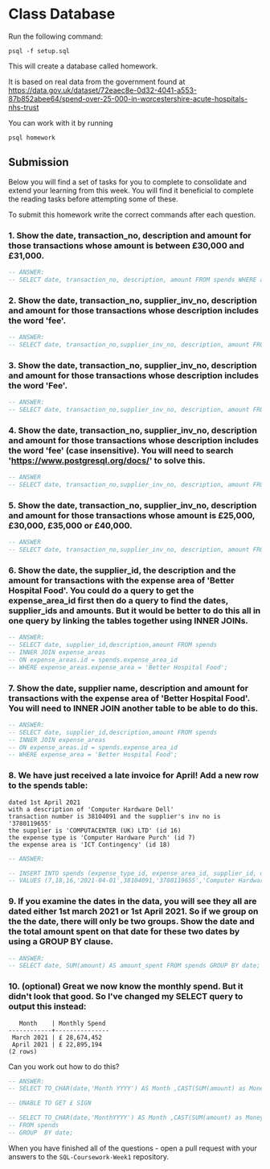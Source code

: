 # Class Database

Run the following command:

```
psql -f setup.sql
```

This will create a database called homework.

It is based on real data from the government found at
https://data.gov.uk/dataset/72eaec8e-0d32-4041-a553-87b852abee64/spend-over-25-000-in-worcestershire-acute-hospitals-nhs-trust

You can work with it by running

```
psql homework
```

## Submission

Below you will find a set of tasks for you to complete to consolidate and extend your learning from this week. You will find it beneficial to complete the reading tasks before attempting some of these.

To submit this homework write the correct commands after each question.

### 1. Show the date, transaction_no, description and amount for those transactions whose amount is between £30,000 and £31,000.

```sql
-- ANSWER:
-- SELECT date, transaction_no, description, amount FROM spends WHERE amount BETWEEN 30000 AND 31000;
```

### 2. Show the date, transaction_no, supplier_inv_no, description and amount for those transactions whose description includes the word 'fee'.

```sql
-- ANSWER:
-- SELECT date, transaction_no,supplier_inv_no, description, amount FROM spends WHERE description LIKE '%fee%';

```

### 3. Show the date, transaction_no, supplier_inv_no, description and amount for those transactions whose description includes the word 'Fee'.

```sql
-- ANSWER:
-- SELECT date, transaction_no,supplier_inv_no, description, amount FROM spends WHERE description LIKE '%fee%';
```

### 4. Show the date, transaction_no, supplier_inv_no, description and amount for those transactions whose description includes the word 'fee' (case insensitive). You will need to search 'https://www.postgresql.org/docs/' to solve this.

```sql
-- ANSWER
-- SELECT date, transaction_no,supplier_inv_no, description, amount FROM spends WHERE LOWER(description) LIKE LOWER('%fee%');
```

### 5. Show the date, transaction_no, supplier_inv_no, description and amount for those transactions whose amount is £25,000, £30,000, £35,000 or £40,000.

```sql
-- ANSWER
-- SELECT date, transaction_no,supplier_inv_no, description, amount FROM spends WHERE amount IN (25000,30000,35000, 40000);
```

### 6. Show the date, the supplier_id, the description and the amount for transactions with the expense area of 'Better Hospital Food'. You could do a query to get the expense_area_id first then do a query to find the dates, supplier_ids and amounts. But it would be better to do this all in one query by linking the tables together using INNER JOINs.

```sql
-- ANSWER:
-- SELECT date, supplier_id,description,amount FROM spends
-- INNER JOIN expense_areas
-- ON expense_areas.id = spends.expense_area_id
-- WHERE expense_areas.expense_area = 'Better Hospital Food';
```

### 7. Show the date, supplier name, description and amount for transactions with the expense area of 'Better Hospital Food'. You will need to INNER JOIN another table to be able to do this.

```sql
-- ANSWER:
-- SELECT date, supplier_id,description,amount FROM spends
-- INNER JOIN expense_areas
-- ON expense_areas.id = spends.expense_area_id
-- WHERE expense_area = 'Better Hospital Food';
```

### 8. We have just received a late invoice for April! Add a new row to the spends table:

    dated 1st April 2021
    with a description of 'Computer Hardware Dell'
    transaction number is 38104091 and the supplier's inv no is '3780119655'
    the supplier is 'COMPUTACENTER (UK) LTD' (id 16)
    the expense type is 'Computer Hardware Purch' (id 7)
    the expense area is 'ICT Contingency' (id 18)

```sql
-- ANSWER:

-- INSERT INTO spends (expense_type_id, expense_area_id, supplier_id, date, transaction_no, supplier_inv_no, description, amount)
-- VALUES (7,18,16,'2021-04-01',38104091,'3780119655','Computer Hardware Purch',76865);


```

### 9. If you examine the dates in the data, you will see they all are dated either 1st march 2021 or 1st April 2021. So if we group on the the date, there will only be two groups. Show the date and the total amount spent on that date for these two dates by using a GROUP BY clause.

```sql
-- ANSWER:
-- SELECT date, SUM(amount) AS amount_spent FROM spends GROUP BY date;
```

### 10. (optional) Great we now know the monthly spend. But it didn't look that good. So I've changed my SELECT query to output this instead:

```
   Month    | Monthly Spend
------------+---------------
 March 2021 | £ 28,674,452
 April 2021 | £ 22,895,194
(2 rows)
```

Can you work out how to do this?

```sql
-- ANSWER:
-- SELECT TO_CHAR(date,'Month YYYY') AS Month ,CAST(SUM(amount) as Money) AS "Monthly Spend" FROM spends GROUP BY date;

-- UNABLE TO GET £ SIGN

-- SELECT TO_CHAR(date,'MonthYYYY') AS Month ,CAST(SUM(amount) as Money) AS "Monthly Spend"
-- FROM spends
-- GROUP  BY date;
```

When you have finished all of the questions - open a pull request with your answers to the `SQL-Coursework-Week1` repository.
